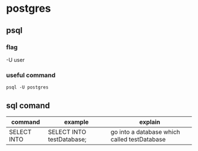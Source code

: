 # postgres

## psql
### flag
-U user 
### useful command
```
psql -U postgres
```

## sql comand
|command | example|explain|
|-|-|-|
| SELECT INTO |SELECT INTO testDatabase;| go into a database which called testDatabase|